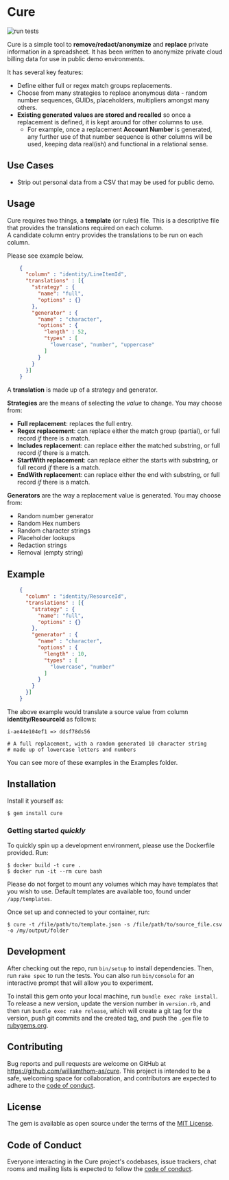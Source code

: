 # Cure

![run tests](https://github.com/williamthom-as/cure/actions/workflows/rspec.yml/badge.svg)

Cure is a simple tool to **remove/redact/anonymize** and **replace** private information in a spreadsheet.
It has been written to anonymize private cloud billing data for use in public demo environments.

It has several key features:
- Define either full or regex match groups replacements.
- Choose from many strategies to replace anonymous data - random number sequences, GUIDs, placeholders, multipliers amongst many others.
- **Existing generated values are stored and recalled** so once a replacement is defined, it is kept around for other columns to use.
  - For example, once a replacement **Account Number** is generated, any further use of that number sequence is other columns will be used, keeping data real(ish) and functional in a relational sense.

## Use Cases

- Strip out personal data from a CSV that may be used for public demo.

## Usage

Cure requires two things, a **template** (or rules) file. This is a descriptive file that provides the translations required on each column.  
A candidate column entry provides the translations to be run on each column.

Please see example below.
```json
    {
      "column" : "identity/LineItemId",
      "translations" : [{
        "strategy" : {
          "name": "full",
          "options" : {}
        },
        "generator" : {
          "name" : "character",
          "options" : {
            "length" : 52,
            "types" : [
              "lowercase", "number", "uppercase"
            ]
          }
        }
      }]
    }
```

A **translation** is made up of a strategy and generator.

**Strategies** are the means of selecting the *value* to change. You may choose from:
  - **Full replacement**: replaces the full entry. 
  - **Regex replacement**: can replace either the match group (partial), or full record *if* there is a match.
  - **Includes replacement**: can replace either the matched substring, or full record *if* there is a match.
  - **StartWith replacement**: can replace either the starts with substring, or full record *if* there is a match.
  - **EndWith replacement**: can replace either the end with substring, or full record *if* there is a match.

**Generators** are the way a replacement value is generated. You may choose from: 
  - Random number generator
  - Random Hex numbers
  - Random character strings
  - Placeholder lookups
  - Redaction strings
  - Removal (empty string)

## Example

```json
    {
      "column" : "identity/ResourceId",
      "translations" : [{
        "strategy" : {
          "name": "full",
          "options" : {}
        },
        "generator" : {
          "name" : "character",
          "options" : {
            "length" : 10,
            "types" : [
              "lowercase", "number"
            ]
          }
        }
      }]
    }
```

The above example would translate a source value from column **identity/ResourceId** as follows:
    
    i-ae44e104ef1 => ddsf78ds56 

    # A full replacement, with a random generated 10 character string 
    # made up of lowercase letters and numbers

You can see more of these examples in the Examples folder.

## Installation

Install it yourself as:

    $ gem install cure

### Getting started *quickly*

To quickly spin up a development environment, please use the Dockerfile provided. Run:

    $ docker build -t cure .
    $ docker run -it --rm cure bash

Please do not forget to mount any volumes which may have templates that you wish to use. Default templates are available too, found under `/app/templates`.

Once set up and connected to your container, run:

    $ cure -t /file/path/to/template.json -s /file/path/to/source_file.csv -o /my/output/folder

## Development

After checking out the repo, run `bin/setup` to install dependencies. Then, run `rake spec` to run the tests. You can also run `bin/console` for an interactive prompt that will allow you to experiment.

To install this gem onto your local machine, run `bundle exec rake install`. To release a new version, update the version number in `version.rb`, and then run `bundle exec rake release`, which will create a git tag for the version, push git commits and the created tag, and push the `.gem` file to [rubygems.org](https://rubygems.org).

## Contributing

Bug reports and pull requests are welcome on GitHub at https://github.com/williamthom-as/cure. This project is intended to be a safe, welcoming space for collaboration, and contributors are expected to adhere to the [code of conduct](https://github.com/[USERNAME]/cure/blob/master/CODE_OF_CONDUCT.md).

## License

The gem is available as open source under the terms of the [MIT License](https://opensource.org/licenses/MIT).

## Code of Conduct

Everyone interacting in the Cure project's codebases, issue trackers, chat rooms and mailing lists is expected to follow the [code of conduct](https://github.com/[USERNAME]/cure/blob/master/CODE_OF_CONDUCT.md).
